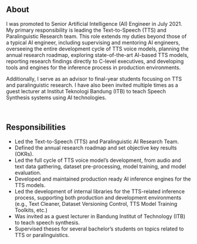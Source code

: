 ## About

I was promoted to Senior Artificial Intelligence (AI) Engineer in July 2021. My primary responsibility is leading the Text-to-Speech (TTS) and Paralinguistic Research team. This role extends my duties beyond those of a typical AI engineer, including supervising and mentoring AI engineers, overseeing the entire development cycle of TTS voice models, planning the annual research roadmap, exploring state-of-the-art AI-based TTS models, reporting research findings directly to C-level executives, and developing tools and engines for the inference process in production environments.

Additionally, I serve as an advisor to final-year students focusing on TTS and paralinguistic research. I have also been invited multiple times as a guest lecturer at Institut Teknologi Bandung (ITB) to teach Speech Synthesis systems using AI technologies.

<br/>

## Responsibilities

- Led the Text-to-Speech (TTS) and Paralinguistic AI Research Team.
- Defined the annual research roadmap and set objective key results (OKRs).
- Led the full cycle of TTS voice model’s development, from audio and text data gathering, dataset pre-processing, model training, and model evaluation.
- Developed and maintained production ready AI inference engines for the TTS models.
- Led the development of internal libraries for the TTS-related inference process, supporting both production and development environments (e.g., Text Cleaner, Dataset Versioning Control, TTS Model Training Toolkits, etc.)
- Was invited as a guest lecturer in Bandung Institut of Technology (ITB) to teach speech synthesis.
- Supervised theses for several bachelor’s students on topics related to TTS or paralinguistics.
